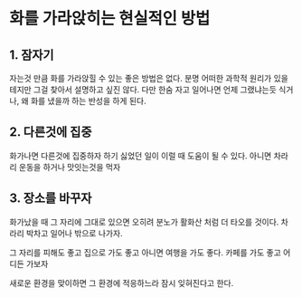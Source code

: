 # 화를 가라앉히는 현실적인 방법

## 1. 잠자기

자는것 만큼 화를 가라앉힐 수 있는 좋은 방법은 없다.
분명 어떠한 과학적 원리가 있을테지만 그걸 찾아서 설명하고 싶진 않다. 다만 한숨 자고 일어나면 언제 그랬냐는듯 식거나, 왜 화를 냈을까 하는 반성을 하게 된다.

## 2. 다른것에 집중

화가나면 다른것에 집중하자
하기 싫었던 일이 이럴 때 도움이 될 수 있다.
아니면 차라리 운동을 하거나 맛잇는것을 먹자

## 3. 장소를 바꾸자

화가났을 때 그 자리에 그대로 있으면 오히려 분노가 활화산 처럼 더 타오를 것이다. 차라리 박차고 일어나 밖으로 나가자.

그 자리를 피해도 좋고 집으로 가도 좋고 아니면 여행을 가도 좋다. 카페를 가도 좋고 어디든 가보자

새로운 환경을 맞이하면 그 환경에 적응하느라 잠시 잊혀진다고 한다.
